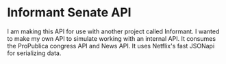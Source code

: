 # Informant Senate API
I am making this API for use with another project called Informant.
I wanted to make my own API to simulate working with an internal API.
It consumes the ProPublica congress API and News API.
It uses Netflix's fast JSONapi for serializing data.
